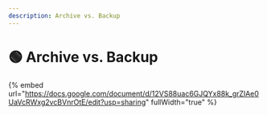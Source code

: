 ```yaml
---
description: Archive vs. Backup
---
```


# 🟢 Archive vs. Backup

{% embed url="https://docs.google.com/document/d/12VS88uac6GJQYx88k_grZIAe0UaVcRWxg2vcBVnrOtE/edit?usp=sharing" fullWidth="true" %}
